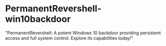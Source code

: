 # PermanentRevershell-win10backdoor
 "PermanentRevershell: A potent Windows 10 backdoor providing persistent access and full system control. Explore its capabilities today!"
